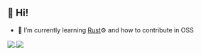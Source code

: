 ## 👋 Hi! 

- 🌱 I’m currently learning [Rust](https://www.rust-lang.org/)⚙️ and how to contribute in OSS

<a href="https://github.com/anuraghazra/github-readme-stats">
  <img align="center" src="https://github-readme-stats.vercel.app/api?username=avcwisesa&show_icons=true&theme=radical&hide=commits&line_height=24" />
</a>
<a href="https://github.com/anuraghazra/convoychat">
  <img align="center" src="https://github-readme-stats.vercel.app/api/top-langs/?username=avcwisesa&layout=compact&langs_count=6&theme=radical&hide=stylus,handlebars,html" />
</a>

<!---
avcwisesa/avcwisesa is a ✨ special ✨ repository because its `README.md` (this file) appears on your GitHub profile.
You can click the Preview link to take a look at your changes.
--->
